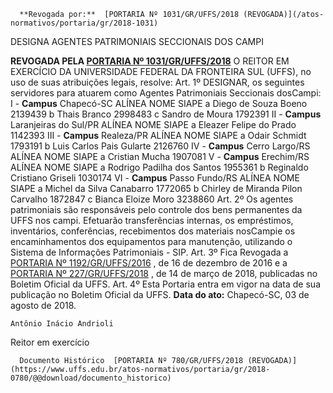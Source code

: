       **Revogada por:**  [PORTARIA Nº 1031/GR/UFFS/2018 (REVOGADA)](/atos-normativos/portaria/gr/2018-1031) 

   DESIGNA AGENTES PATRIMONIAIS SECCIONAIS DOS CAMPI  

 **REVOGADA PELA [PORTARIA Nº 1031/GR/UFFS/2018](https://www.uffs.edu.br/atos-normativos/portaria/gr/2018-1031)**    O REITOR EM EXERCÍCIO DA UNIVERSIDADE FEDERAL DA FRONTEIRA SUL (UFFS), no uso de suas atribuições legais, resolve:  Art. 1º DESIGNAR, os seguintes servidores para atuarem como Agentes Patrimoniais Seccionais dosCampi:  I -  **Campus**  Chapecó-SC      ALÍNEA    NOME    SIAPE      a    Diego de Souza Boeno    2139439      b    Thais Branco    2998483      c    Sandro de Moura    1792391        II -  **Campus**  Laranjeiras do Sul/PR      ALÍNEA    NOME    SIAPE      a    Eleazer Felipe do Prado    1142393        III -  **Campus**  Realeza/PR      ALÍNEA    NOME    SIAPE      a    Odair Schmidt    1793191      b    Luis Carlos Pais Gularte    2126760        IV -  **Campus**  Cerro Largo/RS      ALÍNEA    NOME    SIAPE      a    Cristian Mucha    1907081        V -  **Campus**  Erechim/RS      ALÍNEA    NOME    SIAPE      a    Rodrigo Padilha dos Santos    1955361      b    Reginaldo Cristiano Griseli    1030174        VI -  **Campus**  Passo Fundo/RS      ALÍNEA    NOME    SIAPE      a    Michel da Silva Canabarro    1772065      b    Chirley de Miranda Pilon Carvalho    1872847      c    Bianca Eloize Moro    3238860        Art. 2º Os agentes patrimoniais são responsáveis pelo controle dos bens permanentes da UFFS nos campi. Efetuarão transferências internas, os empréstimos, inventários, conferências, recebimentos dos materiais nosCampie os encaminhamentos dos equipamentos para manutenção, utilizando o Sistema de Informações Patrimoniais - SIP.  Art. 3º Fica Revogada a [PORTARIA Nº 1192/GR/UFFS/2016](https://www.uffs.edu.br/atos-normativos/portaria/gr/2016-1192)  , de 16 de dezembro de 2016 e a [PORTARIA Nº 227/GR/UFFS/2018](https://www.uffs.edu.br/atos-normativos/portaria/gr/2018-0227)  , de 14 de março de 2018, publicadas no Boletim Oficial da UFFS.  Art. 4º Esta Portaria entra em vigor na data de sua publicação no Boletim Oficial da UFFS.       **Data do ato:** Chapecó-SC, 03 de agosto de 2018.   
 

    Antônio Inácio Andrioli   
 Reitor em exercício 

      Documento Histórico  [PORTARIA Nº 780/GR/UFFS/2018 (REVOGADA)](https://www.uffs.edu.br/atos-normativos/portaria/gr/2018-0780/@@download/documento_historico)     
      